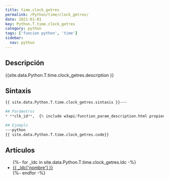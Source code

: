 ```yaml
---
title: time.clock_getres
permalink: /Python/time/clock_getres/
date: 2021-01-01
key: Python.T.time.clock_getres
category: python
tags: ['funcion python', 'time']
sidebar: 
  nav: python
---
```


## Descripción
{{site.data.Python.T.time.clock_getres.description }}

## Sintaxis
~~~python
{{ site.data.Python.T.time.clock_getres.sintaxis }}~~~

## Parámetros
* **clk_id**,  {% include w3api/function_param_description.html propiedad=site.data.Python.T.time.clock_getres valor="clk_id" %}

## Ejemplo
~~~python
{{ site.data.Python.T.time.clock_getres.code}}
~~~

## Artículos
<ul>
{%- for _ldc in site.data.Python.T.time.clock_getres.ldc -%}
   <li>
       <a href="{{_ldc['url'] }}">{{ _ldc['nombre'] }}</a>
   </li>
{%- endfor -%}
</ul>
